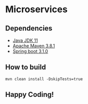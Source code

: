 # Microservices


## Dependencies
- [Java JDK 11](https://www.oracle.com/java/technologies/downloads/#java11)
- [Apache Maven 3.8.1](https://maven.apache.org/download.cgi)
- [Spring boot 3.1.0](https://spring.io/blog/2023/05/18/spring-boot-3-1-0-available-now)

## How to build
    mvn clean install -DskipTests=true
## Happy Coding!
